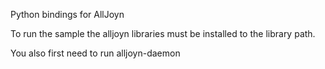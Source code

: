 Python bindings for AllJoyn

To run the sample the alljoyn libraries must be installed to the library path.

You also first need to run alljoyn-daemon
